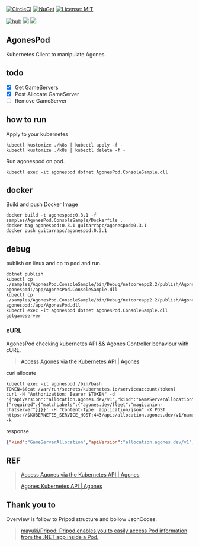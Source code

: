 [![CircleCI](https://circleci.com/gh/guitarrapc/AgonesPod.svg?style=svg)](https://circleci.com/gh/guitarrapc/AgonesPod) [![NuGet](https://img.shields.io/nuget/v/agonespod.svg)](https://www.nuget.org/packages/agonespod) [![License: MIT](https://img.shields.io/badge/License-MIT-blue.svg)](LICENSE) 

[![hub](https://img.shields.io/docker/pulls/guitarrapc/agonespod.svg)](https://hub.docker.com/r/guitarrapc/agonespod/) [![](https://images.microbadger.com/badges/image/guitarrapc/agonespod.svg)](https://microbadger.com/images/guitarrapc/agonespod "Get your own image badge on microbadger.com") [![](https://images.microbadger.com/badges/version/guitarrapc/agonespod.svg)](https://microbadger.com/images/guitarrapc/agonespod "Get your own version badge on microbadger.com")

## AgonesPod

Kubernetes Client to manipulate Agones.

## todo

- [x] Get GameServers
- [x] Post Allocate GameServer
- [ ] Remove GameServer

## how to run

Apply to your kubernetes

```
kubectl kustomize ./k8s | kubectl apply -f -
kubectl kustomize ./k8s | kubectl delete -f -
```

Run agonespod on pod.

```
kubectl exec -it agonespod dotnet AgonesPod.ConsoleSample.dll
```

## docker

Build and push Docker Image

```
docker build -t agonespod:0.3.1 -f samples/AgonesPod.ConsoleSample/Dockerfile .
docker tag agonespod:0.3.1 guitarrapc/agonespod:0.3.1
docker push guitarrapc/agonespod:0.3.1
```

## debug

publish on linux and cp to pod and run.

```
dotnet publish
kubectl cp ./samples/AgonesPod.ConsoleSample/bin/Debug/netcoreapp2.2/publish/AgonesPod.ConsoleSample.dll agonespod:/app/AgonesPod.ConsoleSample.dll
kubectl cp ./samples/AgonesPod.ConsoleSample/bin/Debug/netcoreapp2.2/publish/AgonesPod.dll agonespod:/app/AgonesPod.dll
kubectl exec -it agonespod dotnet AgonesPod.ConsoleSample.dll getgameserver
```

### cURL

AgonesPod checking kubernetes API && Agones Controller behaviour with cURL.

> [Access Agones via the Kubernetes API \| Agones](https://agones.dev/site/docs/guides/access-api/)

curl allocate

```
kubectl exec -it agonespod /bin/bash
TOKEN=$(cat /var/run/secrets/kubernetes.io/serviceaccount/token)
curl -H "Authorization: Bearer $TOKEN" -d '{"apiVersion":"allocation.agones.dev/v1","kind":"GameServerAllocation","spec":{"required":{"matchLabels":{"agones.dev/fleet":"magiconion-chatserver"}}}}' -H "Content-Type: application/json" -X POST https://$KUBERNETES_SERVICE_HOST:443/apis/allocation.agones.dev/v1/namespaces/default/gameserverallocations -k
```

response

```json
{"kind":"GameServerAllocation","apiVersion":"allocation.agones.dev/v1","metadata":{"name":"simple-udp-btdzt-fn65w","namespace":"default","creationTimestamp":"2019-10-28T06:20:08Z"},"spec":{"multiClusterSetting":{"policySelector":{}},"required":{"matchLabels":{"agones.dev/fleet":"simple-udp"}},"scheduling":"Packed","metadata":{}},"status":{"state":"Allocated","gameServerName":"simple-udp-btdzt-fn65w","ports":[{"name":"default","port":7934}],"address":"192.168.65.3","nodeName":"docker-desktop"}}
```

## REF

> [Access Agones via the Kubernetes API \| Agones](https://agones.dev/site/docs/guides/access-api/)
> 
> [Agones Kubernetes API \| Agones](https://agones.dev/site/docs/reference/agones_crd_api_reference/)

## Thank you to

Overview is follow to Pripod structure and bollow JsonCodes.

> [mayuki/Pripod: Pripod enables you to easily access Pod information from the \.NET app inside a Pod\.](https://github.com/mayuki/Pripod)
